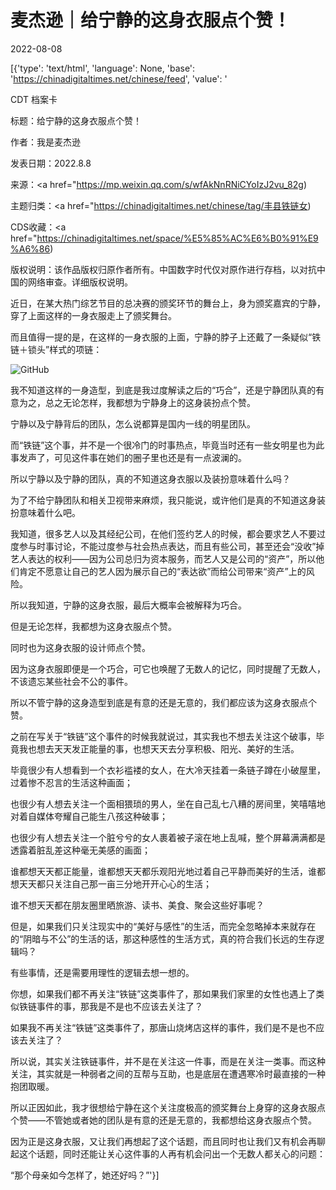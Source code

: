# 麦杰逊｜给宁静的这身衣服点个赞！

2022-08-08

[{'type': 'text/html', 'language': None, 'base': 'https://chinadigitaltimes.net/chinese/feed', 'value': '

CDT 档案卡

标题：给宁静的这身衣服点个赞！

作者：我是麦杰逊

发表日期：2022.8.8

来源：<a href="https://mp.weixin.qq.com/s/wfAkNnRNiCYoIzJ2vu_82g)

主题归类：<a href="https://chinadigitaltimes.net/chinese/tag/丰县铁链女)

CDS收藏：<a href="https://chinadigitaltimes.net/space/%E5%85%AC%E6%B0%91%E9%A6%86)

版权说明：该作品版权归原作者所有。中国数字时代仅对原作进行存档，以对抗中国的网络审查。详细版权说明。





近日，在某大热门综艺节目的总决赛的颁奖环节的舞台上，身为颁奖嘉宾的宁静，穿了上面这样的一身衣服走上了颁奖舞台。

而且值得一提的是，在这样的一身衣服的上面，宁静的脖子上还戴了一条疑似“铁链＋锁头”样式的项链：

![GitHub](https://keep.cdt.media/assets/images/9/3/93507a1d/8d1b134b.png)

我不知道这样的一身造型，到底是我过度解读之后的“巧合”，还是宁静团队真的有意为之，总之无论怎样，我都想为宁静身上的这身装扮点个赞。

宁静以及宁静背后的团队，怎么说都算是国内一线的明星团队。

而“铁链”这个事，并不是一个很冷门的时事热点，毕竟当时还有一些女明星也为此事发声了，可见这件事在她们的圈子里也还是有一点波澜的。

所以宁静以及宁静的团队，真的不知道这身衣服以及装扮意味着什么吗？

为了不给宁静团队和相关卫视带来麻烦，我只能说，或许他们是真的不知道这身装扮意味着什么吧。

我知道，很多艺人以及其经纪公司，在他们签约艺人的时候，都会要求艺人不要过度参与时事讨论，不能过度参与社会热点表达，而且有些公司，甚至还会“没收”掉艺人表达的权利——因为公司总归为资本服务，而艺人又是公司的“资产”，所以他们肯定不愿意让自己的艺人因为展示自己的“表达欲”而给公司带来“资产”上的风险。

所以我知道，宁静的这身衣服，最后大概率会被解释为巧合。

但是无论怎样，我都想为这身衣服点个赞。

同时也为这身衣服的设计师点个赞。

因为这身衣服即便是一个巧合，可它也唤醒了无数人的记忆，同时提醒了无数人，不该遗忘某些社会不公的事件。

所以不管宁静的这身造型到底是有意的还是无意的，我们都应该为这身衣服点个赞。

之前在写关于“铁链”这个事件的时候我就说过，其实我也不想去关注这个破事，毕竟我也想去天天发正能量的事，也想天天去分享积极、阳光、美好的生活。

毕竟很少有人想看到一个衣衫褴褛的女人，在大冷天挂着一条链子蹲在小破屋里，过着惨不忍言的生活这种画面；

也很少有人想去关注一个面相猥琐的男人，坐在自己乱七八糟的房间里，笑嘻嘻地对着自媒体夸耀自己能生八孩这种破事；

也很少有人想去关注一个脏兮兮的女人裹着被子滚在地上乱喊，整个屏幕满满都是透露着脏乱差这种毫无美感的画面；

谁都想天天都正能量，谁都想天天都乐观阳光地过着自己平静而美好的生活，谁都想天天都只关注自己那一亩三分地开开心心的生活；

谁不想天天都在朋友圈里晒旅游、读书、美食、聚会这些好事呢？

但是，如果我们只关注现实中的“美好与感性”的生活，而完全忽略掉本来就存在的“阴暗与不公”的生活的话，那这种感性的生活方式，真的符合我们长远的生存逻辑吗？

有些事情，还是需要用理性的逻辑去想一想的。

你想，如果我们都不再关注“铁链”这类事件了，那如果我们家里的女性也遇上了类似铁链事件的事，那我是不是也不应该去关注了？

如果我不再关注“铁链”这类事件了，那唐山烧烤店这样的事件，我们是不是也不应该去关注了？

所以说，其实关注铁链事件，并不是在关注这一件事，而是在关注一类事。而这种关注，其实就是一种弱者之间的互帮与互助，也是底层在遭遇寒冷时最直接的一种抱团取暖。

所以正因如此，我才很想给宁静在这个关注度极高的颁奖舞台上身穿的这身衣服点个赞——不管她或者她的团队是有意的还是无意的，我都想给这身衣服点个赞。

因为正是这身衣服，又让我们再想起了这个话题，而且同时也让我们又有机会再聊起这个话题，同时还能让关心这件事的人再有机会问出一个无数人都关心的问题：

“那个母亲如今怎样了，她还好吗？”'}]